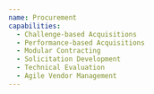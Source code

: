 ```yaml
---
name: Procurement
capabilities:
  - Challenge-based Acquisitions
  - Performance-based Acquisitions
  - Modular Contracting
  - Solicitation Development
  - Technical Evaluation
  - Agile Vendor Management
---
```

